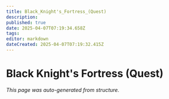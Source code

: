 ```yaml
---
title: Black_Knight's_Fortress_(Quest)
description: 
published: true
date: 2025-04-07T07:19:34.658Z
tags: 
editor: markdown
dateCreated: 2025-04-07T07:19:32.415Z
---
```


# Black Knight's Fortress (Quest)

*This page was auto-generated from structure.*